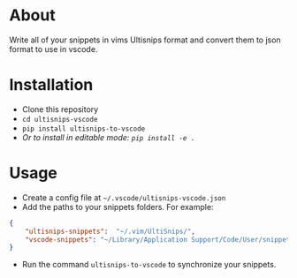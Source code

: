 # About

Write all of your snippets in vims Ultisnips format and convert them to
json format to use in vscode.

# Installation

- Clone this repository
- `cd ultisnips-vscode`
- `pip install ultisnips-to-vscode`
- *Or to install in editable mode: `pip install -e .`*


# Usage

- Create a config file at `~/.vscode/ultisnips-vscode.json`
- Add the paths to your snippets folders. For example:

``` json
{
    "ultisnips-snippets":  "~/.vim/UltiSnips/",
    "vscode-snippets": "~/Library/Application Support/Code/User/snippets/"
}
```

- Run the command `ultisnips-to-vscode` to synchronize your snippets.
